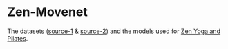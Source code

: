 # Zen-Movenet
The datasets ([source-1](https://laurencemoroney.com/posts/yogapose-dataset/) & [source-2](https://www.kaggle.com/datasets/shrutisaxena/yoga-pose-image-classification-dataset)) and the models used for [Zen Yoga and Pilates](https://github.com/Maverick-2000/Zen-React).
